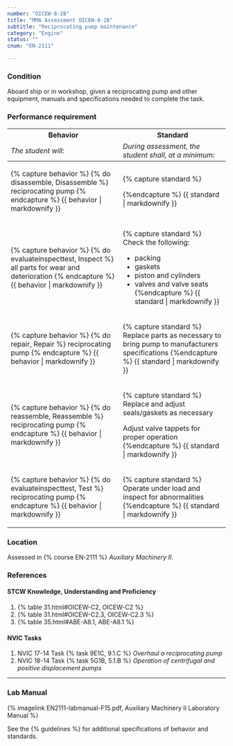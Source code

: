```yaml
---
number: "OICEW-8-2B"
title: "MMA Assessment OICEW-8-2B"
subtitle: "Reciprocating pump maintenance"
category: "Engine"
status: ""
cnum: "EN-2111"

---
```

### Condition

Aboard ship or in workshop, given a reciprocating pump and other equipment, manuals and specifications needed to complete the task.

### Performance requirement 

<table width='100%' class='Guidelines'>
 <thead>
 <tr>
     <th class='thirty'>Behavior</th>
     <th class='seventy'>Standard</th>
 </tr>
 <tr>
     <td><em>The student will:</em></td>
     <td><em>During assessment, the student shall, at a minimum:</em></td>
 </tr>
 </thead>
 <tbody>
 

<tr><td>

{% capture behavior %}
{% do disassemble, Disassemble %} reciprocating pump
{% endcapture %}
{{ behavior | markdownify }}

</td><td>

{% capture standard %}

{%endcapture %}
{{ standard | markdownify }}

</td></tr>



<tr><td>

{% capture behavior %}
{% do evaluateinspecttest, Inspect %} all parts for wear and deterioration
{% endcapture %}
{{ behavior | markdownify }}

</td><td>

{% capture standard %}
Check the following:

  * packing
  * gaskets
  * piston and cylinders
  * valves and valve seats
{%endcapture %}
{{ standard | markdownify }}

</td></tr>



<tr><td>

{% capture behavior %}
{% do repair, Repair %} reciprocating pump
{% endcapture %}
{{ behavior | markdownify }}

</td><td>

{% capture standard %}
Replace parts as necessary to bring pump to manufacturers specifications
{%endcapture %}
{{ standard | markdownify }}

</td></tr>



<tr><td>

{% capture behavior %}
{% do reassemble, Reassemble %} reciprocating pump
{% endcapture %}
{{ behavior | markdownify }}

</td><td>

{% capture standard %}
Replace and adjust seals/gaskets as necessary

Adjust valve tappets for proper operation
{%endcapture %}
{{ standard | markdownify }}

</td></tr>



<tr><td>

{% capture behavior %}
{% do evaluateinspecttest, Test %} reciprocating pump
{% endcapture %}
{{ behavior | markdownify }}

</td><td>

{% capture standard %}
Operate under load and inspect for abnormalities
{%endcapture %}
{{ standard | markdownify }}

</td></tr>



 </tbody>
 </table>

### Location

Assessed in  {% course  EN-2111 %}  *Auxiliary Machinery II*.

### References

#### STCW Knowledge, Understanding and Proficiency


1. {% table 31.html#OICEW-C2, OICEW-C2 %}
1. {% table 31.html#OICEW-C2.3, OICEW-C2.3 %}
1. {% table 35.html#ABE-A8.1, ABE-A8.1 %}


#### NVIC Tasks


1. NVIC 17-14 Task {% task 9E1C, 9.1.C %} *Overhaul a reciprocating pump*
1. NVIC 18-14 Task {% task 5G1B, 5.1.B %} *Operation of centrifugal and positive displacement pumps*



***

### Lab Manual

{% imagelink EN2111-labmanual-F15.pdf, Auxiliary Machinery II Laboratory Manual %}

See the {% guidelines %} for additional specifications of behavior and standards.